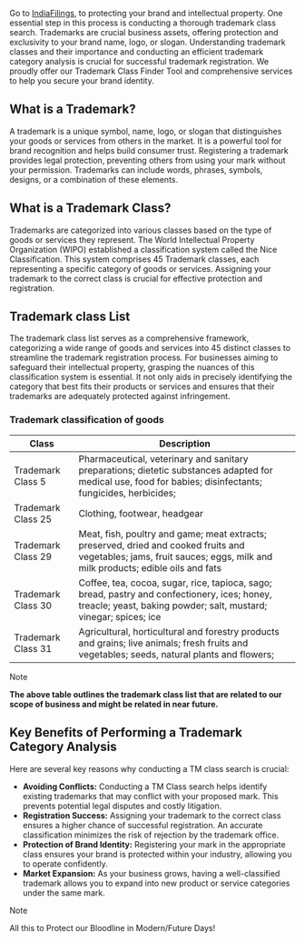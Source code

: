 Go to [IndiaFilings](https://ipindiaonline.gov.in/trademarkefiling/user/frmNewRegistration.aspx), to protecting your brand and intellectual property. One essential step in this process is conducting a thorough trademark class search. Trademarks are crucial business assets, offering protection and exclusivity to your brand name, logo, or slogan. Understanding trademark classes and their importance and conducting an efficient trademark category analysis is crucial for successful trademark registration. We proudly offer our Trademark Class Finder Tool and comprehensive services to help you secure your brand identity.

## What is a Trademark?

A trademark is a unique symbol, name, logo, or slogan that distinguishes your goods or services from others in the market. It is a powerful tool for brand recognition and helps build consumer trust. Registering a trademark provides legal protection, preventing others from using your mark without your permission. Trademarks can include words, phrases, symbols, designs, or a combination of these elements.

## What is a Trademark Class?

Trademarks are categorized into various classes based on the type of goods or services they represent. The World Intellectual Property Organization (WIPO) established a classification system called the Nice Classification. This system comprises 45 Trademark classes, each representing a specific category of goods or services. Assigning your trademark to the correct class is crucial for effective protection and registration.

## Trademark class List

The trademark class list serves as a comprehensive framework, categorizing a wide range of goods and services into 45 distinct classes to streamline the trademark registration process. For businesses aiming to safeguard their intellectual property, grasping the nuances of this classification system is essential. It not only aids in precisely identifying the category that best fits their products or services and ensures that their trademarks are adequately protected against infringement.

### Trademark classification of goods

| **Class**          | **Description**                                                                                                                                                        |
| ------------------ | ---------------------------------------------------------------------------------------------------------------------------------------------------------------------- |
| Trademark Class 5  | Pharmaceutical, veterinary and sanitary preparations; dietetic substances adapted for medical use, food for babies; disinfectants; fungicides, herbicides;             |
| Trademark Class 25 | Clothing, footwear, headgear                                                                                                                                           |
| Trademark Class 29 | Meat, fish, poultry and game; meat extracts; preserved, dried and cooked fruits and vegetables; jams, fruit sauces; eggs, milk and milk products; edible oils and fats |
| Trademark Class 30 | Coffee, tea, cocoa, sugar, rice, tapioca, sago; bread, pastry and confectionery, ices; honey, treacle; yeast, baking powder; salt, mustard; vinegar; spices; ice       |
| Trademark Class 31 | Agricultural, horticultural and forestry products and grains; live animals; fresh fruits and vegetables; seeds, natural plants and flowers;                            |


> [!NOTE]
> **The above table outlines the trademark class list that are related to our scope of business and might be related in near future.**

## Key Benefits of Performing a Trademark Category Analysis

Here are several key reasons why conducting a TM class search is crucial:

- **Avoiding Conflicts:** Conducting a TM Class search helps identify existing trademarks that may conflict with your proposed mark. This prevents potential legal disputes and costly litigation.
- **Registration Success:** Assigning your trademark to the correct class ensures a higher chance of successful registration. An accurate classification minimizes the risk of rejection by the trademark office.
- **Protection of Brand Identity:** Registering your mark in the appropriate class ensures your brand is protected within your industry, allowing you to operate confidently.
- **Market Expansion:** As your business grows, having a well-classified trademark allows you to expand into new product or service categories under the same mark.

> [!NOTE]
> All this to Protect our Bloodline in Modern/Future Days!







